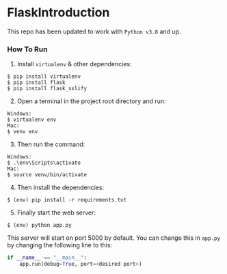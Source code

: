 # FlaskIntroduction

This repo has been updated to work with `Python v3.8` and up.

### How To Run
1. Install `virtualenv` & other dependencies:
 ```
 $ pip install virtualenv
 $ pip install flask
 $ pip install flask_sslify
```

2. Open a terminal in the project root directory and run:
```
Windows:
$ virtualenv env
Mac:
$ venv env
```

3. Then run the command:
```
Windows:
$ .\env\Scripts\activate
Mac:
$ source venv/bin/activate
```

4. Then install the dependencies:
```
$ (env) pip install -r requirements.txt
```

5. Finally start the web server:
```
$ (env) python app.py
```

This server will start on port 5000 by default. You can change this in `app.py` by changing the following line to this:

```python
if __name__ == "__main__":
    app.run(debug=True, port=<desired port>)
```